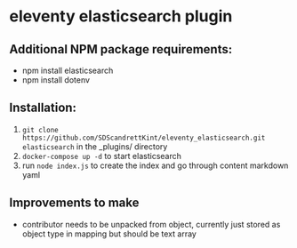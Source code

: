 # eleventy elasticsearch plugin

## Additional NPM package requirements:
- npm install elasticsearch
- npm install dotenv

## Installation:
1. `git clone https://github.com/SDScandrettKint/eleventy_elasticsearch.git elasticsearch` in the _plugins/ directory
2. `docker-compose up -d` to start elasticsearch
3. run `node index.js` to create the index and go through content markdown yaml

## Improvements to make 
- contributor needs to be unpacked from object, currently just stored as object type in mapping but should be text array
